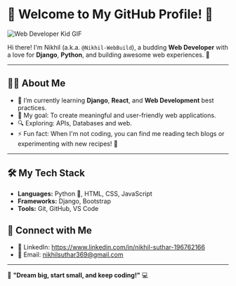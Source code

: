 # 🌟 Welcome to My GitHub Profile! 👋  

![Web Developer Kid GIF](https://media.tenor.com/images/ba15a74231ef88e3b4374ab49ffb6f50/tenor.gif)

Hi there! I'm Nikhil (a.k.a. `@Nikhil-WebBuild`), a budding **Web Developer** with a love for **Django**, **Python**, and building awesome web experiences. 🚀  

---

## 👩‍💻 About Me  

- 🌱 I’m currently learning **Django**, **React**, and **Web Development** best practices.  
- 🎯 My goal: To create meaningful and user-friendly web applications.  
- 🔍 Exploring: APIs, Databases and web.  
- ⚡ Fun fact: When I'm not coding, you can find me reading tech blogs or experimenting with new recipes! 🍳  

---

## 🛠️ My Tech Stack  

- **Languages:** Python 🐍, HTML, CSS, JavaScript  
- **Frameworks:** Django, Bootstrap  
- **Tools:** Git, GitHub, VS Code  


## 🤝 Connect with Me  

- 💼 LinkedIn: https://www.linkedin.com/in/nikhil-suthar-196762166
- 📧 Email: nikhilsuthar369@gmail.com

---

🌟 **"Dream big, start small, and keep coding!"** 💻  

